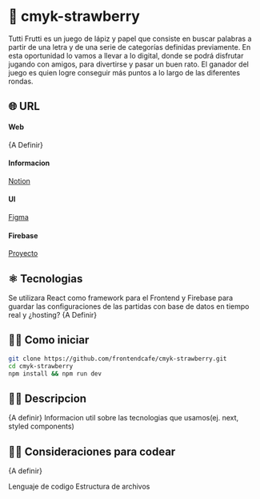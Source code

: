 # 🍓 cmyk-strawberry
Tutti Frutti es un juego de lápiz y papel que consiste en buscar palabras a partir de una letra y de una serie de categorías definidas previamente. En esta oportunidad lo vamos a llevar a lo digital, donde se podrá disfrutar jugando con amigos, para divertirse y pasar un buen rato. El ganador del juego es quien logre conseguir más puntos a lo largo de las diferentes rondas.

## 🌐 URL
 #### Web
{A Definir}
 #### Informacion
 [Notion](https://maxicris.notion.site/maxicris/Tutti-Frutti-CMYK-4-0-2b0647c591be406d859bed2c63d74531)
 #### UI
 [Figma](https://www.figma.com/file/FB4cduz9ZvdRrFHuyBVs3N/%C2%B0-Tutti-Frutti-%7C-CMYK-4.0?node-id=1%3A3)
 #### Firebase
 [Proyecto](https://console.firebase.google.com/u/0/project/cmyk-strawberry/overview?hl=es)
 
## ⚛️ Tecnologias
Se utilizara React como framework para el Frontend y Firebase para guardar las configuraciones de las partidas con base de datos en tiempo real y ¿hosting?
{A Definir}

## 👨‍💻 Como iniciar
```bash
git clone https://github.com/frontendcafe/cmyk-strawberry.git
cd cmyk-strawberry
npm install && npm run dev
```

## 👩‍💻 Descripcion 
{A definir}
Informacion util sobre las tecnologias que usamos(ej. next, styled components)

## 👩‍💻 Consideraciones para codear
{A definir}

Lenguaje de codigo
Estructura de archivos
